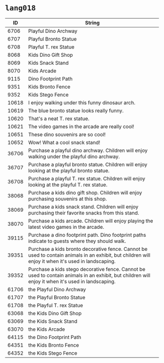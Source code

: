 # `lang018`

| ID | String |
| -- | ------ |
| 6706 | Playful Dino Archway |
| 6707 | Playful Bronto Statue |
| 6708 | Playful T. rex Statue |
| 8068 | Kids Dino Gift Shop |
| 8069 | Kids Snack Stand |
| 8070 | Kids Arcade |
| 9115 | Dino Footprint Path |
| 9351 | Kids Bronto Fence |
| 9352 | Kids Stego Fence |
| 10618 | I enjoy walking under this funny dinosaur arch. |
| 10619 | The blue bronto statue looks really funny. |
| 10620 | That's a neat T. rex statue. |
| 10621 | The video games in the arcade are really cool! |
| 10651 | These dino souvenirs are so cool! |
| 10652 | Wow! What a cool snack stand! |
| 36706 | Purchase a playful dino archway. Children will enjoy walking under the playful dino archway. |
| 36707 | Purchase a playful bronto statue. Children will enjoy looking at the playful bronto statue. |
| 36708 | Purchase a playful T. rex statue. Children will enjoy looking at the playful T. rex statue. |
| 38068 | Purchase a kids dino gift shop. Children will enjoy purchasing souvenirs at this shop. |
| 38069 | Purchase a kids snack stand. Children will enjoy purchasing their favorite snacks from this stand. |
| 38070 | Purchase a kids arcade. Children will enjoy playing the latest video games in the arcade. |
| 39115 | Purchase a dino footprint path.  Dino footprint paths indicate to guests where they should walk. |
| 39351 | Purchase a kids bronto decorative fence.  Cannot be used to contain animals in an exhibit, but children will enjoy it when it's used in landscaping. |
| 39352 | Purchase a kids stego decorative fence.  Cannot be used to contain animals in an exhibit, but children will enjoy it when it's used in landscaping. |
| 61706 | the Playful Dino Archway |
| 61707 | the Playful Bronto Statue |
| 61708 | the Playful T. rex Statue |
| 63068 | the Kids Dino Gift Shop |
| 63069 | the Kids Snack Stand |
| 63070 | the Kids Arcade |
| 64115 | the Dino Footprint Path |
| 64351 | the Kids Bronto Fence |
| 64352 | the Kids Stego Fence |
